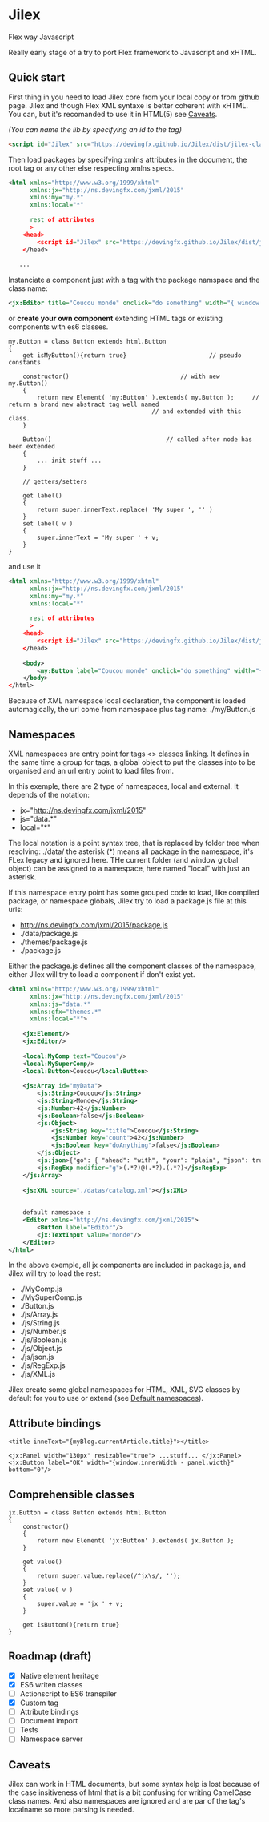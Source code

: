 # Jilex
Flex way Javascript

Really early stage of a try to port Flex framework to Javascript and xHTML.


## Quick start

First thing in you need to load Jilex core from your local copy or from github page.
Jilex and though Flex XML syntaxe is better coherent with xHTML. You can, but it's recomanded to use it in HTML(5) see [Caveats](#caveats).

_(You can name the lib by specifying an id to the tag)_
```html
<script id="Jilex" src="https://devingfx.github.io/Jilex/dist/jilex-classes.src.js"></script>
```

Then load packages by specifying xmlns attributes in the document, the root tag or any other else respecting xmlns specs.

```xml
<html xmlns="http://www.w3.org/1999/xhtml"
      xmlns:jx="http://ns.devingfx.com/jxml/2015"
      xmlns:my="my.*"
      xmlns:local="*"
      
      rest of attributes
      >
    <head>
        <script id="Jilex" src="https://devingfx.github.io/Jilex/dist/jilex-classes.src.js"></script>
    </head>
    
   ...
```

Instanciate a component just with a tag with the package namspace and the class name:

```xml
<jx:Editor title="Coucou monde" onclick="do something" width="{ window.innerWidth / 2 }" />
```

or **create your own component** extending HTML tags or existing components with es6 classes.

```es6
my.Button = class Button extends html.Button
{
	get isMyButton(){return true}						// pseudo constants
	
	constructor()								// with new my.Button()
	{
		return new Element( 'my:Button' ).extends( my.Button );		// return a brand new abstract tag well named
										// and extended with this class.
	}
	
	Button()								// called after node has been extended
	{
		... init stuff ...
	}
	
	// getters/setters
	
	get label()
	{
		return super.innerText.replace( 'My super ', '' )
	}
	set label( v )
	{
		super.innerText = 'My super ' + v;
	}
}
```
 and use it
 
```xml
<html xmlns="http://www.w3.org/1999/xhtml"
      xmlns:jx="http://ns.devingfx.com/jxml/2015"
      xmlns:my="my.*"
      xmlns:local="*"
      
      rest of attributes
      >
	<head>
		<script id="Jilex" src="https://devingfx.github.io/Jilex/dist/jilex-classes.src.js"></script>
	</head>
	
	<body>
		<my:Button label="Coucou monde" onclick="do something" width="{ window.innerWidth / 2 }" />
	</body>
</html>
```

Because of XML namespace local declaration, the component is loaded automagically, the url come from namespace plus tag name:
./my/Button.js


## Namespaces

XML namespaces are entry point for tags <> classes linking. It defines in the same time a group for tags,
a global object to put the classes into to be organised and an url entry point to load files from.

In this exemple, there are 2 type of namespaces, local and external. It depends of the notation:

* jx="http://ns.devingfx.com/jxml/2015"
* js="data.*"
* local="*"

The local notation is a point syntax tree, that is replaced by folder tree when resolving: ./data/ the asterisk (*) means all
package in the namespace, it's FLex legacy and ignored here. THe current folder (and window global object) can be assigned to a namespace, here named "local" with just an asterisk.

If this namespace entry point has some grouped code to load, like compiled package, or namespace globals, Jilex try to load 
a package.js file at this urls:

* http://ns.devingfx.com/jxml/2015/package.js
* ./data/package.js
* ./themes/package.js
* ./package.js

Either the package.js defines all the component classes of the namespace, either Jilex will try to load a component if don't exist yet.

```xml
<html xmlns="http://www.w3.org/1999/xhtml"
      xmlns:jx="http://ns.devingfx.com/jxml/2015"
      xmlns:js="data.*"
      xmlns:gfx="themes.*"
      xmlns:local="*">
    
    <jx:Element/>
    <jx:Editor/>
    
    <local:MyComp text="Coucou"/>
    <local:MySuperComp/>
    <local:Button>Coucou</local:Button>
    
    <js:Array id="myData">
        <js:String>Coucou</js:String>
        <js:String>Monde</js:String>
        <js:Number>42</js:Number>
        <js:Boolean>false</js:Boolean>
        <js:Object>
            <js:String key="title">Coucou</js:String>
            <js:Number key="count">42</js:Number>
            <js:Boolean key="doAnything">false</js:Boolean>
        </js:Object>
        <js:json>{"go": { "ahead": "with", "your": "plain", "json": true} }</js:json>
        <js:RegExp modifier="g">(.*?)@(.*?).(.*?)</js:RegExp>
    </js:Array>
    
    <js:XML source="./datas/catalog.xml"></js:XML>
    
    
    default namespace :
    <Editor xmlns="http://ns.devingfx.com/jxml/2015">
        <Button label="Editor"/>
        <jx:TextInput value="monde"/>
    </Editor>
</html>
```

In the above exemple, all jx components are included in package.js, and Jilex will try to load the rest:

* ./MyComp.js
* ./MySuperComp.js
* ./Button.js
* ./js/Array.js
* ./js/String.js
* ./js/Number.js
* ./js/Boolean.js
* ./js/Object.js
* ./js/json.js
* ./js/RegExp.js
* ./js/XML.js



Jilex create some global namespaces for HTML, XML, SVG classes by default for you to use or extend (see [Default namespaces](https://github.com/devingfx/Jilex/wiki/w3c-ns)).


## Attribute bindings

```xhtml
<title inneText="{myBlog.currentArticle.title}"></title>

<jx:Panel width="130px" resizable="true"> ...stuff... </jx:Panel>
<jx:Button label="OK" width="{window.innerWidth - panel.width}" bottom="0"/>
```


## Comprehensible classes

```es6
jx.Button = class Button extends html.Button
{
	constructor()
	{
		return new Element( 'jx:Button' ).extends( jx.Button );
	}
	
	get value()
	{
		return super.value.replace(/^jx\s/, '');
	}
	set value( v )
	{
		super.value = 'jx ' + v;
	}
	
	get isButton(){return true}
}
```
## Roadmap (draft)

- [x] Native element heritage
- [x] ES6 writen classes
- [ ] Actionscript to ES6 transpiler
- [x] Custom tag
- [ ] Attribute bindings
- [ ] Document import
- [ ] Tests
- [ ] Namespace server

## Caveats

Jilex can work in HTML documents, but some syntax help is lost because of the case insitiveness of html that is a bit confusing for writing CamelCase class names. And also namespaces are ignored and are par of the tag's localname so more parsing is needed.
